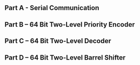 ## Part A - Serial Communication

## Part B – 64 Bit Two-Level Priority Encoder

## Part C – 64 Bit Two-Level Decoder

## Part D – 64 Bit Two-Level Barrel Shifter